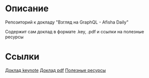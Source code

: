 # Описание

Репозиторий к докладу "Взгляд на GraphQL - Afisha Daily"

Содержит сам доклад в формате .key, .pdf и ссылки на полезные ресурсы

# Ссылки

[Доклад keynote](https://github.com/nikitalarionov/graphql-daily/blob/develop/GraphQLDaily.key)
[Доклад pdf](https://github.com/nikitalarionov/graphql-daily/blob/develop/GraphQLDaily.pdf)
[Полезные ресурсы](https://github.com/nikitalarionov/graphql-daily/blob/develop/resources.md)

